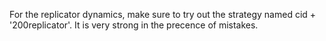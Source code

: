 For the replicator dynamics, make sure to try out the strategy named cid +
'200replicator'. It is very strong in the precence of mistakes.

